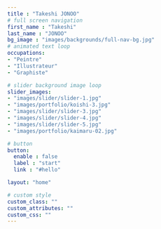```yaml
---
title : "Takeshi JONOO"
# full screen navigation
first_name : "Takeshi"
last_name : "JONOO"
bg_image : "images/backgrounds/full-nav-bg.jpg"
# animated text loop
occupations:
- "Peintre"
- "Illustrateur"
- "Graphiste"

# slider background image loop
slider_images:
- "images/slider/slider-1.jpg"
- "images/portfolio/koishi-3.jpg"
- "images/slider/slider-3.jpg"
- "images/slider/slider-4.jpg"
- "images/slider/slider-5.jpg"
- "images/portfolio/kaimaru-02.jpg"

# button
button:
  enable : false
  label : "start"
  link : "#hello"

layout: "home"

# custom style
custom_class: ""
custom_attributes: ""
custom_css: ""
---
```

